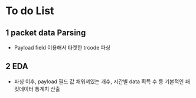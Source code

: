 # To do List

## 1 packet data Parsing

* Payload field 이용해서 타켓한 trcode 파싱


## 2 EDA 

* 파싱 이후, payload 필드 값 채워져있는 개수, 시간별 data 획득 수 등 기본적인 패킷데이터 통계치 산출


